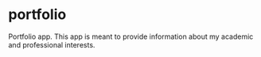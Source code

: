 # portfolio
Portfolio app. This app is meant to provide information about my academic and professional interests. 
